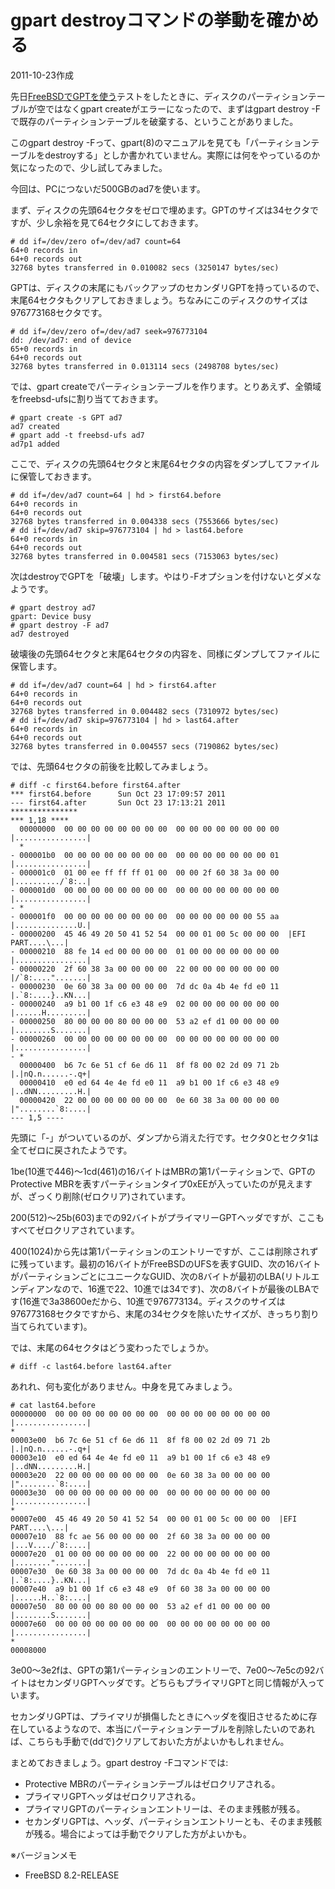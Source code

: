 # gpart destroyコマンドの挙動を確かめる

2011-10-23作成

先日[FreeBSDでGPTを使う](20111009.md)テストをしたときに、ディスクのパーティションテーブルが空ではなくgpart createがエラーになったので、まずはgpart destroy -Fで既存のパーティションテーブルを破棄する、ということがありました。

このgpart destroy -Fって、gpart(8)のマニュアルを見ても「パーティションテーブルをdestroyする」としか書かれていません。実際には何をやっているのか気になったので、少し試してみました。

今回は、PCにつないだ500GBのad7を使います。

まず、ディスクの先頭64セクタをゼロで埋めます。GPTのサイズは34セクタですが、少し余裕を見て64セクタにしておきます。

    # dd if=/dev/zero of=/dev/ad7 count=64
    64+0 records in
    64+0 records out
    32768 bytes transferred in 0.010082 secs (3250147 bytes/sec)

GPTは、ディスクの末尾にもバックアップのセカンダリGPTを持っているので、末尾64セクタもクリアしておきましょう。ちなみにこのディスクのサイズは976773168セクタです。

    # dd if=/dev/zero of=/dev/ad7 seek=976773104
    dd: /dev/ad7: end of device
    65+0 records in
    64+0 records out
    32768 bytes transferred in 0.013114 secs (2498708 bytes/sec)

では、gpart createでパーティションテーブルを作ります。とりあえず、全領域をfreebsd-ufsに割り当てておきます。

    # gpart create -s GPT ad7
    ad7 created
    # gpart add -t freebsd-ufs ad7
    ad7p1 added

ここで、ディスクの先頭64セクタと末尾64セクタの内容をダンプしてファイルに保管しておきます。

    # dd if=/dev/ad7 count=64 | hd > first64.before
    64+0 records in
    64+0 records out
    32768 bytes transferred in 0.004338 secs (7553666 bytes/sec)
    # dd if=/dev/ad7 skip=976773104 | hd > last64.before
    64+0 records in
    64+0 records out
    32768 bytes transferred in 0.004581 secs (7153063 bytes/sec)

次はdestroyでGPTを「破壊」します。やはり-Fオプションを付けないとダメなようです。

    # gpart destroy ad7
    gpart: Device busy
    # gpart destroy -F ad7
    ad7 destroyed

破壊後の先頭64セクタと末尾64セクタの内容を、同様にダンプしてファイルに保管します。

    # dd if=/dev/ad7 count=64 | hd > first64.after
    64+0 records in
    64+0 records out
    32768 bytes transferred in 0.004482 secs (7310972 bytes/sec)
    # dd if=/dev/ad7 skip=976773104 | hd > last64.after
    64+0 records in
    64+0 records out
    32768 bytes transferred in 0.004557 secs (7190862 bytes/sec)

では、先頭64セクタの前後を比較してみましょう。

    # diff -c first64.before first64.after
    *** first64.before      Sun Oct 23 17:09:57 2011
    --- first64.after       Sun Oct 23 17:13:21 2011
    ***************
    *** 1,18 ****
      00000000  00 00 00 00 00 00 00 00  00 00 00 00 00 00 00 00  |................|
      *
    - 000001b0  00 00 00 00 00 00 00 00  00 00 00 00 00 00 00 01  |................|
    - 000001c0  01 00 ee ff ff ff 01 00  00 00 2f 60 38 3a 00 00  |........../`8:..|
    - 000001d0  00 00 00 00 00 00 00 00  00 00 00 00 00 00 00 00  |................|
    - *
    - 000001f0  00 00 00 00 00 00 00 00  00 00 00 00 00 00 55 aa  |..............U.|
    - 00000200  45 46 49 20 50 41 52 54  00 00 01 00 5c 00 00 00  |EFI PART....\...|
    - 00000210  88 fe 14 ed 00 00 00 00  01 00 00 00 00 00 00 00  |................|
    - 00000220  2f 60 38 3a 00 00 00 00  22 00 00 00 00 00 00 00  |/`8:....".......|
    - 00000230  0e 60 38 3a 00 00 00 00  7d dc 0a 4b 4e fd e0 11  |.`8:....}..KN...|
    - 00000240  a9 b1 00 1f c6 e3 48 e9  02 00 00 00 00 00 00 00  |......H.........|
    - 00000250  80 00 00 00 80 00 00 00  53 a2 ef d1 00 00 00 00  |........S.......|
    - 00000260  00 00 00 00 00 00 00 00  00 00 00 00 00 00 00 00  |................|
    - *
      00000400  b6 7c 6e 51 cf 6e d6 11  8f f8 00 02 2d 09 71 2b  |.|nQ.n......-.q+|
      00000410  e0 ed 64 4e 4e fd e0 11  a9 b1 00 1f c6 e3 48 e9  |..dNN.........H.|
      00000420  22 00 00 00 00 00 00 00  0e 60 38 3a 00 00 00 00  |"........`8:....|
    --- 1,5 ----

先頭に「-」がついているのが、ダンプから消えた行です。セクタ0とセクタ1は全てゼロに戻されたようです。

1be(10進で446)～1cd(461)の16バイトはMBRの第1パーティションで、GPTのProtective MBRを表すパーティションタイプ0xEEが入っていたのが見えますが、ざっくり削除(ゼロクリア)されています。

200(512)～25b(603)までの92バイトがプライマリーGPTヘッダですが、ここもすべてゼロクリアされています。

400(1024)から先は第1パーティションのエントリーですが、ここは削除されずに残っています。最初の16バイトがFreeBSDのUFSを表すGUID、次の16バイトがパーティションごとにユニークなGUID、次の8バイトが最初のLBA(リトルエンディアンなので、16進で22、10進では34です)、次の8バイトが最後のLBAです(16進で3a38600eだから、10進で976773134。ディスクのサイズは976773168セクタですから、末尾の34セクタを除いたサイズが、きっちり割り当てられています)。

では、末尾の64セクタはどう変わったでしょうか。

    # diff -c last64.before last64.after

あれれ、何も変化がありません。中身を見てみましょう。

    # cat last64.before
    00000000  00 00 00 00 00 00 00 00  00 00 00 00 00 00 00 00  |................|
    *
    00003e00  b6 7c 6e 51 cf 6e d6 11  8f f8 00 02 2d 09 71 2b  |.|nQ.n......-.q+|
    00003e10  e0 ed 64 4e 4e fd e0 11  a9 b1 00 1f c6 e3 48 e9  |..dNN.........H.|
    00003e20  22 00 00 00 00 00 00 00  0e 60 38 3a 00 00 00 00  |"........`8:....|
    00003e30  00 00 00 00 00 00 00 00  00 00 00 00 00 00 00 00  |................|
    *
    00007e00  45 46 49 20 50 41 52 54  00 00 01 00 5c 00 00 00  |EFI PART....\...|
    00007e10  88 fc ae 56 00 00 00 00  2f 60 38 3a 00 00 00 00  |...V..../`8:....|
    00007e20  01 00 00 00 00 00 00 00  22 00 00 00 00 00 00 00  |........".......|
    00007e30  0e 60 38 3a 00 00 00 00  7d dc 0a 4b 4e fd e0 11  |.`8:....}..KN...|
    00007e40  a9 b1 00 1f c6 e3 48 e9  0f 60 38 3a 00 00 00 00  |......H..`8:....|
    00007e50  80 00 00 00 80 00 00 00  53 a2 ef d1 00 00 00 00  |........S.......|
    00007e60  00 00 00 00 00 00 00 00  00 00 00 00 00 00 00 00  |................|
    *
    00008000

3e00～3e2fは、GPTの第1パーティションのエントリーで、7e00～7e5cの92バイトはセカンダリGPTヘッダです。どちらもプライマリGPTと同じ情報が入っています。

セカンダリGPTは、プライマリが損傷したときにヘッダを復旧させるために存在しているようなので、本当にパーティションテーブルを削除したいのであれば、こちらも手動で(ddで)クリアしておいた方がよいかもしれません。

まとめておきましょう。gpart destroy -Fコマンドでは:

- Protective MBRのパーティションテーブルはゼロクリアされる。
- プライマリGPTヘッダはゼロクリアされる。
- プライマリGPTのパーティションエントリーは、そのまま残骸が残る。
- セカンダリGPTは、ヘッダ、パーティションエントリーとも、そのまま残骸が残る。場合によっては手動でクリアした方がよいかも。

※バージョンメモ

- FreeBSD 8.2-RELEASE
